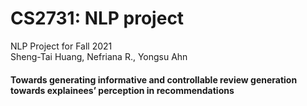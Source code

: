 # CS2731: NLP project
NLP Project for Fall 2021 \
Sheng-Tai Huang, Nefriana R., Yongsu Ahn

#### Towards generating informative and controllable review generation towards explainees’ perception in recommendations
